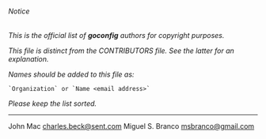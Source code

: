 ###### Notice

*This is the official list of **goconfig** authors for copyright purposes.*

*This file is distinct from the CONTRIBUTORS file. See the latter for an
explanation.*

*Names should be added to this file as:*

	`Organization` or `Name <email address>`

*Please keep the list sorted.*

* * *

John Mac <charles.beck@sent.com>
Miguel S. Branco <msbranco@gmail.com>

